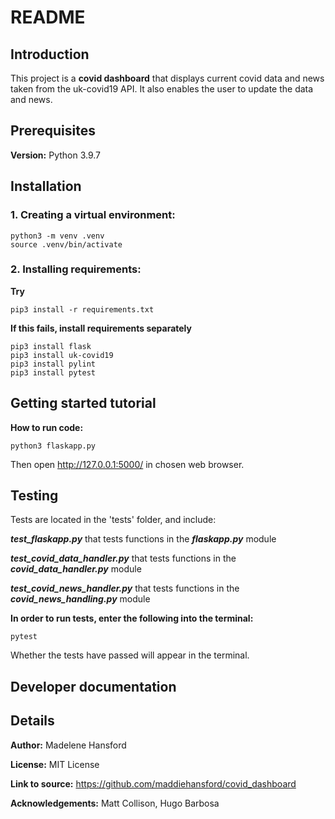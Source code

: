 # README

## Introduction
This project is a **covid dashboard** that displays current covid data and news taken from the uk-covid19 API. It also enables the user to update the data and news.

## Prerequisites
**Version:** Python 3.9.7

## Installation

### 1. Creating a virtual environment:

```
python3 -m venv .venv
source .venv/bin/activate
```

### 2. Installing requirements:

**Try**
```
pip3 install -r requirements.txt
```

**If this fails, install requirements separately**
```
pip3 install flask
pip3 install uk-covid19
pip3 install pylint
pip3 install pytest
```

## Getting started tutorial

**How to run code:**
```
python3 flaskapp.py
```

Then open http://127.0.0.1:5000/ in chosen web browser.

## Testing

Tests are located in the 'tests' folder, and include: 

***test_flaskapp.py*** that tests functions in the ***flaskapp.py*** module

***test_covid_data_handler.py*** that tests functions in the ***covid_data_handler.py*** module

***test_covid_news_handler.py*** that tests functions in the ***covid_news_handling.py*** module


**In order to run tests, enter the following into the terminal:**

```
pytest
```

Whether the tests have passed will appear in the terminal.

## Developer documentation


## Details

**Author:** Madelene Hansford

**License:** MIT License

**Link to source:** https://github.com/maddiehansford/covid_dashboard

**Acknowledgements:** Matt Collison, Hugo Barbosa